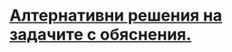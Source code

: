 # [Алтернативни решения на задачите с обяснения.](https://github.com/RylaD303/UP1/blob/master/%D0%A3%D0%9F_%D0%9F%D1%80%D0%B0%D0%BA%D1%82%D0%B8%D0%BA%D1%83%D0%BC/02_Tasks_solved_13-10-2021/02_tasks_solved_file.cpp)
